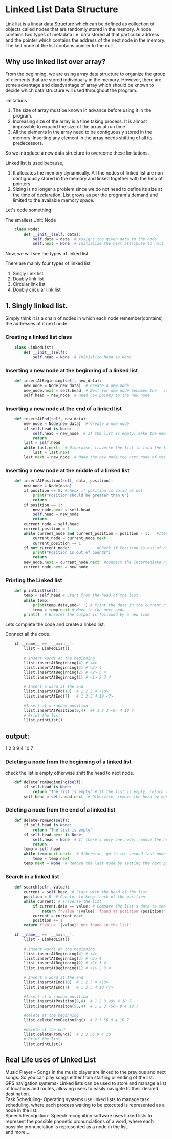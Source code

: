 # Linked List Data Structure

Link list is a linear data Structure which can be defined as collection of objects called nodes that are randomly stored in the memory.
A node contains two types of metadata i.e. data stored at that particular address and the pointer which contains the address of the next node in the memory. 
The last node of the list contains pointer to the null.

## Why use linked list over array?

From the beginning, we are using array data structure to organize the group of elements that are stored individually in the memory. 
However, there are some advantage and disadvantage of array which should be known to decide which data structure will used throughout the program.

limitations

1. The size of array must be known in advance before using it in the program.
2. Increasing size of the array is a time taking process. It is almost impossible to expand the size of the array at run time.
3. All the elements in the array need to be contiguously stored in the memory. Inserting any element in the array needs shifting of all its predecessors.

So we introduce a new data structure to overcome these limitations.

Linked list is used because,
1. It allocates the memory dynamically. All the nodes of linked list are non-contiguously stored in the memory and linked together with the help of pointers.
2. Sizing is no longer a problem since we do not need to define its size at the time of declaration. List grows as per the program's demand and limited to the available memory space.

Let's code something

The smallest Unit: Node

```python
    class Node:
        def __init__(self, data):
            self.data = data  # Assigns the given data to the node
            self.next = None  # Initialize the next attribute to null 
```

Now, we will see the types of linked list.
 
There are mainly four types of linked list,
1. Singly Link list
2. Doubly link list 
3. Circular link list
4. Doubly circular link list


## 1. Singly linked list.

Simply think it is a chain of nodes in which each node remember(contains) the addresses of it next node.

### Creating a linked list class
```python
    class LinkedList:
        def __init__(self):
            self.head = None  # Initialize head as None
```

### Inserting a new node at the beginning of a linked list

```python
    def insertAtBeginning(self, new_data):
        new_node = Node(new_data)  # Create a new node 
        new_node.next = self.head  # Next for new node becomes the   current head
        self.head = new_node  # Head now points to the new node
```

### Inserting a new node at the end of a linked list

```python    
    def insertAtEnd(self, new_data):
        new_node = Node(new_data)  # Create a new node
        if self.head is None:
            self.head = new_node  # If the list is empty, make the new node the head
            return
        last = self.head 
        while last.next:  # Otherwise, traverse the list to find the last node
            last = last.next
        last.next = new_node  # Make the new node the next node of the last node
```
### Inserting a new node at the middle of a linked list 

```python
    def insertAtPosition(self, data, position):
        new_node = Node(data)
        if position <= 0: #check if position is valid or not
            print("Position should be greater than 0")
            return
        if position == 1:
            new_node.next = self.head
            self.head = new_node
            return
        current_node = self.head
        current_position = 1
        while current_node and current_position < position - 1:   #Iterating to behind of the postion.
            current_node = current_node.next
            current_position += 1
        if not current_node:            #Check if Position is out of bound or not 
            print("Position is out of bounds")
            return
        new_node.next = current_node.next  #connect the intermediate node
        current_node.next = new_node
```
### Printing the Linked list 

```python
    def printList(self):
        temp = self.head # Start from the head of the list
        while temp:
            print(temp.data,end=' ') # Print the data in the current node
            temp = temp.next # Move to the next node
        print()  # Ensures the output is followed by a new line
```

Lets complete the code and create a linked list.

Connect all the code.

```python
    if __name__ == '__main__':
        llist = LinkedList()
        
        # Insert words at the beginning
        llist.insertAtBeginning(4) # <4>
        llist.insertAtBeginning(3) # <3> 4
        llist.insertAtBeginning(2) # <2> 3 4
        llist.insertAtBeginning(1) # <1> 2 3 4
    
        # Insert a word at the end
        llist.insertAtEnd(10)  # 1 2 3 4 <10>
        llist.insertAtEnd(7)   # 1 2 3 4 10 <7>
    
        #Insert at a random position 
        llist.insertAtPosition(9,4)  ## 1 2 3 <9> 4 10 7
        # Print the list
        llist.printList()
```    
    
## output:
1 2 3 9 4 10 7


### Deleting a node from the beginning of a linked list
check the list is empty otherwise shift the head to next node.
```python
    def deleteFromBeginning(self):
        if self.head is None:
            return "The list is empty" # If the list is empty, return this string
        self.head = self.head.next  # Otherwise, remove the head by making the next node the new head
```
### Deleting a node from the end of a linked list

```python
    def deleteFromEnd(self):
        if self.head is None:
            return "The list is empty" 
        if self.head.next is None:
            self.head = None  # If there's only one node, remove the head by making it None
            return
        temp = self.head
        while temp.next.next:  # Otherwise, go to the second-last node
            temp = temp.next
        temp.next = None  # Remove the last node by setting the next pointer of the second-last node to None
```


### Search in a linked list 
```python
    def search(self, value):
        current = self.head  # Start with the head of the list
        position = 0  # Counter to keep track of the position
        while current: # Traverse the list
            if current.data == value: # Compare the list's data to the search value
                return f"Value '{value}' found at position {position}" # Print the value if a match is found
            current = current.next
            position += 1
        return f"Value '{value}' not found in the list" 
```

```python
    if __name__ == '__main__':
        llist = LinkedList()
        
        # Insert words at the beginning
        llist.insertAtBeginning(4) # <4>
        llist.insertAtBeginning(3) # <3> 4
        llist.insertAtBeginning(2) # <2> 3 4
        llist.insertAtBeginning(1) # <1> 2 3 4
    
        # Insert a word at the end
        llist.insertAtEnd(10)  # 1 2 3 4 <10>
        llist.insertAtEnd(7)   # 1 2 3 4 10 <7>
    
        #Insert at a random position 
        llist.insertAtPosition(9,4)  # 1 2 3 <9> 4 10 7
        llist.insertAtPositon(56,4)  # 1 2 3 <56> 9 4 10 7

        #delete at the beginning 
        llist.deleteFromBeginning()  # 2 3 56 9 4 10 7

        #delete at the end
        llist.deleteFromEnd()  # 2 3 56 9 4 10
        # Print the list
        llist.printList()
``` 



## Real Life uses of Linked List
Music Player – Songs in the music player are linked to the previous and next songs. So you can play songs either from starting or ending of the list.
<br>
GPS navigation systems- Linked lists can be used to store and manage a list of locations and routes, allowing users to easily navigate to their desired destination.
<br>
Task Scheduling- Operating systems use linked lists to manage task scheduling, where each process waiting to be executed is represented as a node in the list.
<br>
Speech Recognition-  Speech recognition software uses linked lists to represent the possible phonetic pronunciations of a word, where each possible pronunciation is represented as a node in the list.
<br>
and more....










